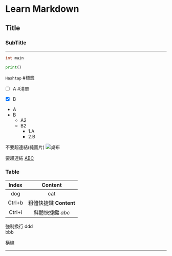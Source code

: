 # Learn Markdown
## Title
### SubTitle


--- 


``` c
int main
```


``` py
print()
```


`Hashtap` #標籤


- [ ] A  #清單
- [x] B


- A
- B
    - A2
    - B2
      - 1.A
      - 2.B
 

不要超連結(純圖片)
![桌布](https://i.imgur.com/S8TfoWh.png)

要超連結
[ABC](https://i.imgur.com/S8TfoWh.png)


### Table
|Index|Content|
|:-----:|:-----:|
|dog|cat|
|Ctrl+b|粗體快捷鍵 **Content**|
|Ctrl+i|斜體快捷鍵 *abc*|


強制換行
ddd <br> bbb

橫線
<hr>

 


